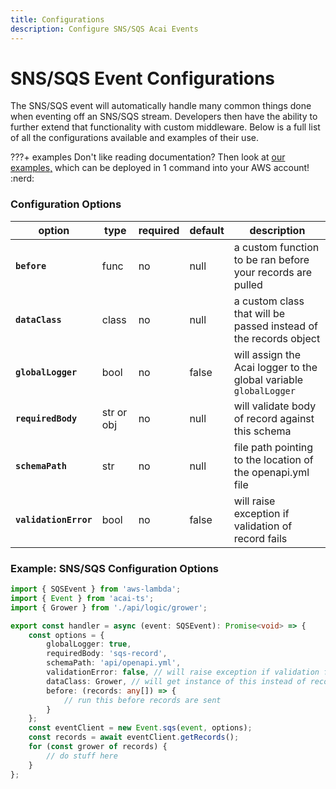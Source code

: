 ```yaml
---
title: Configurations
description: Configure SNS/SQS Acai Events
---
```


# SNS/SQS Event Configurations

The SNS/SQS event will automatically handle many common things done when eventing off an SNS/SQS stream. Developers then have the ability to further extend that functionality with custom middleware. Below is a full list of all the configurations available and examples of their use.

???+ examples
    Don't like reading documentation? Then look at [our examples,](https://github.com/syngenta/acai-ts-docs/blob/main/examples/sns-sqs) which can be deployed in 1 command into your AWS account! :nerd:

### Configuration Options

| option                | type       | required | default | description                                                       |
|-----------------------|------------|----------|---------|-------------------------------------------------------------------|
| **`before`**          | func       | no       | null    | a custom function to be ran before your records are pulled        |
| **`dataClass`**       | class      | no       | null    | a custom class that will be passed instead of the records object  |
| **`globalLogger`**    | bool       | no       | false   | will assign the Acai logger to the global variable `globalLogger` |
| **`requiredBody`**    | str or obj | no       | null    | will validate body of record against this schema                  |
| **`schemaPath`**      | str        | no       | null    | file path pointing to the location of the openapi.yml file        |
| **`validationError`** | bool       | no       | false   | will raise exception if validation of record fails                |

### Example: SNS/SQS Configuration Options

```typescript
import { SQSEvent } from 'aws-lambda';
import { Event } from 'acai-ts';
import { Grower } from './api/logic/grower';

export const handler = async (event: SQSEvent): Promise<void> => {
    const options = {
        globalLogger: true,
        requiredBody: 'sqs-record',
        schemaPath: 'api/openapi.yml',
        validationError: false, // will raise exception if validation fails;  default false
        dataClass: Grower, // will get instance of this instead of record instance
        before: (records: any[]) => {
            // run this before records are sent
        }
    };
    const eventClient = new Event.sqs(event, options);
    const records = await eventClient.getRecords();
    for (const grower of records) {
        // do stuff here
    }
};
```
